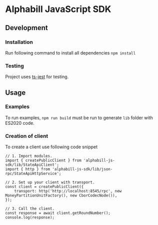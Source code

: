 # Alphabill JavaScript SDK

## Development

### Installation

Run following command to install all dependencies `npm install`

### Testing

Project uses [ts-jest](https://kulshekhar.github.io/ts-jest/) for testing.

## Usage

### Examples

To run examples, `npm run build` must be run to generate `lib` folder with
ES2020 code.

### Creation of client

To create a client use following code snippet

```
// 1. Import modules.
import { createPublicClient } from 'alphabill-js-sdk/lib/StateApiClient';
import { http } from 'alphabill-js-sdk/lib/json-rpc/StateApiHttpService';

// 2. Set up your client with transport.
const client = createPublicClient({
    transport: http('http://localhost:8545/rpc', new MoneyPartitionUnitFactory(), new CborCodecNode()),
});

// 3. Call the client.
const response = await client.getRoundNumber();
console.log(response);
```

